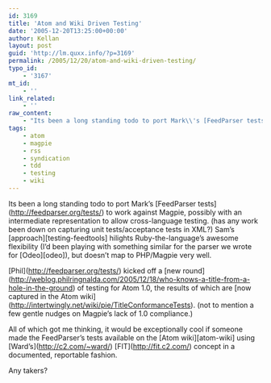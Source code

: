 ```yaml
---
id: 3169
title: 'Atom and Wiki Driven Testing'
date: '2005-12-20T13:25:00+00:00'
author: Kellan
layout: post
guid: 'http://lm.quxx.info/?p=3169'
permalink: /2005/12/20/atom-and-wiki-driven-testing/
typo_id:
    - '3167'
mt_id:
    - ''
link_related:
    - ''
raw_content:
    - "Its been a long standing todo to port Mark\\'s [FeedParser tests](http://feedparser.org/tests/) to work against Magpie, possibly with an intermediate representation to allow cross-language testing. (has any work been down on capturing unit tests/acceptance tests in XML?)  Sam\\'s [approach][testing-feedtools] hilights Ruby-the-language\\'s awesome flexibility (I\\'d been playing with something similar for the parser we wrote for [Odeo][odeo]), but doesn\\'t map to PHP/Magpie very well.\r\n\r\n[Phil](http://feedparser.org/tests/) kicked off a [new round](http://weblog.philringnalda.com/2005/12/18/who-knows-a-title-from-a-hole-in-the-ground) of testing for Atom 1.0, the results of which are [now captured in the Atom wiki](http://intertwingly.net/wiki/pie/TitleConformanceTests). (not to mention a few gentle nudges on Magpie\\'s lack of 1.0 compliance.)\r\n\r\nAll of which got me thinking, it would be exceptionally cool if someone made the FeedParser\\'s tests available on the [Atom wiki][atom-wiki] using [Ward\\'s](http://c2.com/~ward/) [FIT](http://fit.c2.com/) concept in a documented, reportable fashion.\r\n\r\nAny takers?\r\n\r\n[testing-feedtools]: http://www.intertwingly.net/blog/2005/10/30/Testing-FeedTools-Dynamically\r\n[odeo]: http://odeo.com\r\n[atom-wiki]: http://www.intertwingly.net/wiki/pie/FrontPage"
tags:
    - atom
    - magpie
    - rss
    - syndication
    - tdd
    - testing
    - wiki
---
```


Its been a long standing todo to port Mark’s \[FeedParser tests\](http://feedparser.org/tests/) to work against Magpie, possibly with an intermediate representation to allow cross-language testing. (has any work been down on capturing unit tests/acceptance tests in XML?) Sam’s \[approach\]\[testing-feedtools\] hilights Ruby-the-language’s awesome flexibility (I’d been playing with something similar for the parser we wrote for \[Odeo\]\[odeo\]), but doesn’t map to PHP/Magpie very well.

\[Phil\](http://feedparser.org/tests/) kicked off a \[new round\](http://weblog.philringnalda.com/2005/12/18/who-knows-a-title-from-a-hole-in-the-ground) of testing for Atom 1.0, the results of which are \[now captured in the Atom wiki\](http://intertwingly.net/wiki/pie/TitleConformanceTests). (not to mention a few gentle nudges on Magpie’s lack of 1.0 compliance.)

All of which got me thinking, it would be exceptionally cool if someone made the FeedParser’s tests available on the \[Atom wiki\]\[atom-wiki\] using \[Ward’s\](http://c2.com/~ward/) \[FIT\](http://fit.c2.com/) concept in a documented, reportable fashion.

Any takers?